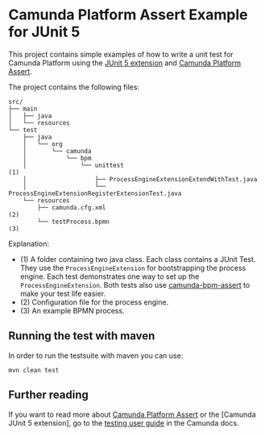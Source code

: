 # Camunda Platform Assert Example for JUnit 5

This project contains simple examples of how to write a unit test for Camunda Platform using the [JUnit 5 extension][junit5] and [Camunda Platform Assert][assert].

The project contains the following files:

```
src/
├── main
│   ├── java
│   └── resources
└── test
    ├── java
    │   └── org
    │       └── camunda
    │           └── bpm
    │               └── unittest                                               (1)
    │                   ├── ProcessEngineExtensionExtendWithTest.java
    │                   └── ProcessEngineExtensionRegisterExtensionTest.java
    └── resources
        ├── camunda.cfg.xml                                                    (2)
        └── testProcess.bpmn                                                   (3)
```
Explanation:

* (1) A folder containing two java class. Each class contains a JUnit Test. They use the `ProcessEngineExtension` for bootstrapping the process engine. Each test demonstrates one way to set up the `ProcessEngineExtension`. Both tests also use [camunda-bpm-assert][assert] to make your test life easier.
* (2) Configuration file for the process engine.
* (3) An example BPMN process.

## Running the test with maven

In order to run the testsuite with maven you can use:

```
mvn clean test
```

## Further reading
If you want to read more about [Camunda Platform Assert][assert] or the [Camunda JUnit 5 extension], go to the [testing user guide](https://docs.camunda.org/manual/7.20/user-guide/testing/) in the Camunda docs.

[junit5]: https://github.com/camunda/camunda-bpm-platform/tree/master/test-utils/junit5-extension
[assert]: https://github.com/camunda/camunda-bpm-platform/tree/master/test-utils/assert